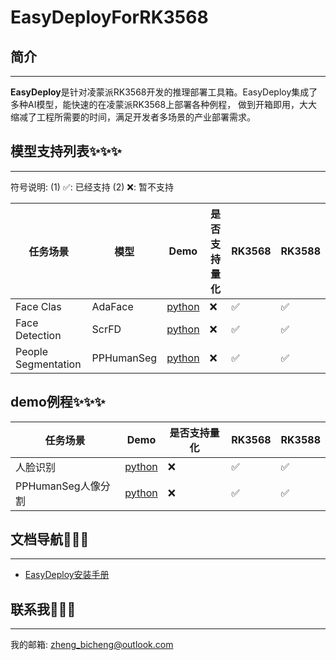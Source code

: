 # EasyDeployForRK3568

## 简介
****
**EasyDeploy**是针对凌蒙派RK3568开发的推理部署工具箱。EasyDeploy集成了多种AI模型，能快速的在凌蒙派RK3568上部署各种例程，
做到开箱即用，大大缩减了工程所需要的时间，满足开发者多场景的产业部署需求。

## 模型支持列表✨✨✨
****

符号说明: (1) ✅: 已经支持  (2) ❌: 暂不支持

| 任务场景                | 模型         | Demo                                                | 是否支持量化 | RK3568 | RK3588 |
|---------------------|------------|-----------------------------------------------------|--------|--------|--------|
| Face Clas           | AdaFace    | [python](./example/clas/ada_face/python)            | ❌      | ✅      | ✅      |
| Face Detection      | ScrFD      | [python](./example/detection/scrfd/python)          | ❌      | ✅      | ✅      |
| People Segmentation | PPHumanSeg | [python](./example/segmentation/pp_humanseg/python) | ❌      | ✅      | ✅      |

## demo例程✨✨✨
| 任务场景           | Demo                                                | 是否支持量化 | RK3568 | RK3588 |
|----------------|-----------------------------------------------------|--------|--------|--------|
| 人脸识别           | [python](./example/project/face_recognition/python) | ❌      | ✅      | ✅      |
| PPHumanSeg人像分割 | [python](./example/segmentation/pp_humanseg/python) | ❌      | ✅      | ✅      |


## 文档导航🚙🚙🚙
****

* [EasyDeploy安装手册](./docs/quickly_start/install.md)

## 联系我📮📮📮
****

我的邮箱: [zheng_bicheng@outlook.com](zheng_bicheng@outlook.com)